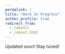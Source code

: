 ```yaml
---
permalink: /
title: "Work In Progress"
author_profile: true
redirect_from: 
  - /about/
  - /about.html
---
```

Updated soon! Stay tuned!
